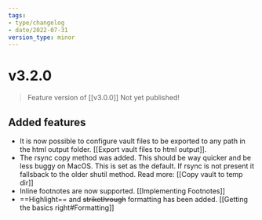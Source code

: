 ```yaml
---
tags:
- type/changelog
- date/2022-07-31
version_type: minor
---
```


# v3.2.0
> Feature version of [[v3.0.0]]
> Not yet published!

## Added features
- It is now possible to configure vault files to be exported to any path in the html output folder. [[Export vault files to html output]].
- The rsync copy method was added. This should be way quicker and be less buggy on MacOS. This is set as the default. If rsync is not present it fallsback to the older shutil method. Read more: [[Copy vault to temp dir]]
- Inline footnotes are now supported. [[Implementing Footnotes]]
- ==Highlight== and ~~strikethrough~~ formatting has been added. [[Getting the basics right#Formatting]]


